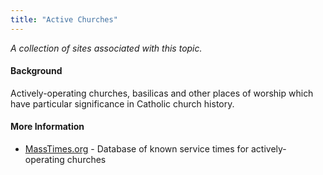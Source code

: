 ```yaml
---
title: "Active Churches"
---
```



*A collection of sites associated with this topic.*

#### Background

Actively-operating churches, basilicas and other places of worship which have particular significance in Catholic church history.

#### More Information
* [MassTimes.org](https://masstimes.org/) - Database of known service times for actively-operating churches




